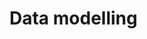 ﻿<meta name="wikd:title" content="Data modelling">
<meta name="wikd:name" content="data-modelling">
<meta name="wikd:order" content="0">
<meta name="wikd:icon" content="fas fa-plug">

# Data modelling